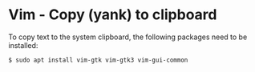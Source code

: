 # Vim - Copy (yank) to clipboard

To copy text to the system clipboard, the following packages need to be installed:

```sh
$ sudo apt install vim-gtk vim-gtk3 vim-gui-common
```
